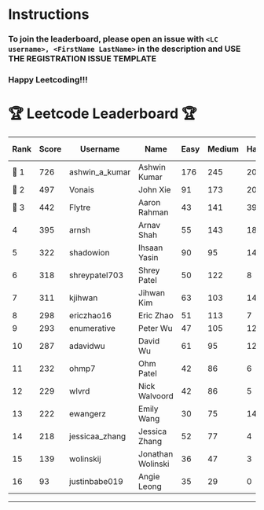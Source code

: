 # Instructions
### To join the leaderboard, please open an issue with `<LC username>, <FirstName LastName>` in the description and USE THE REGISTRATION ISSUE TEMPLATE
### Happy Leetcoding!!!


# 🏆 Leetcode Leaderboard 🏆

| Rank | Score | Username       | Name | Easy | Medium | Hard | Problems Solved |
|------|----------------|-----------------|-------------------|--------------|--------------|--------------|--------------|
| 🥇 1 | 726 | ashwin_a_kumar | Ashwin Kumar | 176 | 245 | 20 | 441 |
| 🥈 2 | 497 | Vonais | John Xie | 91 | 173 | 20 | 284 |
| 🥉 3 | 442 | Flytre | Aaron Rahman | 43 | 141 | 39 | 223 |
| 4 | 395 | arnsh | Arnav Shah | 55 | 143 | 18 | 216 |
| 5 | 322 | shadowion | Ihsaan Yasin | 90 | 95 | 14 | 199 |
| 6 | 318 | shreypatel703 | Shrey Patel | 50 | 122 | 8 | 180 |
| 7 | 311 | kjihwan | Jihwan Kim | 63 | 103 | 14 | 180 |
| 8 | 298 | ericzhao16 | Eric Zhao | 51 | 113 | 7 | 171 |
| 9 | 293 | enumerative | Peter Wu | 47 | 105 | 12 | 164 |
| 10 | 287 | adavidwu | David Wu | 61 | 95 | 12 | 168 |
| 11 | 232 | ohmp7 | Ohm Patel | 42 | 86 | 6 | 134 |
| 12 | 229 | wlvrd | Nick Walvoord | 42 | 86 | 5 | 133 |
| 13 | 222 | ewangerz | Emily Wang | 30 | 75 | 14 | 119 |
| 14 | 218 | jessicaa_zhang | Jessica Zhang | 52 | 77 | 4 | 133 |
| 15 | 139 | wolinskij | Jonathan Wolinski | 36 | 47 | 3 | 86 |
| 16 | 93 | justinbabe019 | Angie Leong | 35 | 29 | 0 | 64 |
---